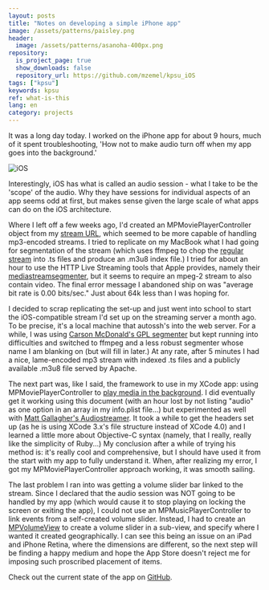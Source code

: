 ```yaml
---
layout: posts
title: "Notes on developing a simple iPhone app"
image: /assets/patterns/paisley.png
header:
  image: /assets/patterns/asanoha-400px.png
repository:
  is_project_page: true
  show_downloads: false
  repository_url: https://github.com/mzemel/kpsu_iOS
tags: ["kpsu"]
keywords: kpsu
ref: what-is-this
lang: en
category: projects
---
```


It was a long day today.  I worked on the iPhone app for about 9 hours, much of it spent troubleshooting, 'How not to make audio turn off when my app goes into the background.'

![iOS](http://i.imgur.com/ibAwIOI.png)

Interestingly, iOS has what is called an audio session - what I take to be the 'scope' of the audio.  Why they have sessions for individual aspects of an app seems odd at first, but makes sense given the large scale of what apps can do on the iOS architecture.

Where I left off a few weeks ago, I'd created an MPMoviePlayerController object from my [stream URL](http://stream.kpsu.org:1138/ios/ts/listen.m3u8), which seemed to be more capable of handling mp3-encoded streams.  I tried to replicate on my MacBook what I had going for segmentation of the stream (which uses ffmpeg to chop the [regular stream](http://stream.kpsu.org:8080/listen) into .ts files and produce an .m3u8 index file.)  I tried for about an hour to use the HTTP Live Streaming tools that Apple provides, namely their [mediastreamsegmenter](http://developer.apple.com/library/mac/#documentation/Darwin/Reference/Manpages/10.6/man1/mediastreamsegmenter.1.html), but it seems to require an mpeg-2 stream to also contain video.  The final error message I abandoned ship on was "average bit rate is 0.00 bits/sec."  Just about 64k less than I was hoping for.

I decided to scrap replicating the set-up and just went into school to start the iOS-compatible stream I'd set up on the streaming server a month ago.  To be precise, it's a local machine that autossh's into the web server.  For a while, I was using [Carson McDonald's GPL segmenter](https://github.com/carsonmcdonald/HTTP-Live-Video-Stream-Segmenter-and-Distributor) but kept running into difficulties and switched to ffmpeg and a less robust segmenter whose name I am blanking on (but will fill in later.)  At any rate, after 5 minutes I had a nice, lame-encoded mp3 stream with indexed .ts files and a publicly available .m3u8 file served by Apache.

The next part was, like I said, the framework to use in my XCode app: using MPMoviePlayerController to [play media in the background](http://developer.apple.com/library/ios/#qa/qa1668/_index.html).  I did eventually get it working using this document (with an hour lost by not listing "audio" as one option in an array in my info.plist file...) but experimented as well with [Matt Gallagher's Audiostreamer](https://github.com/mattgallagher/AudioStreamer).  It took a while to get the headers set up (as he is using XCode 3.x's file structure instead of XCode 4.0) and I learned a little more about Objective-C syntax (namely, that I really, really like the simplicity of Ruby...)  My conclusion after a while of trying his method is: it's really cool and comprehensive, but I should have used it from the start with my app to fully understand it.  When, after realizing my error, I got my MPMoviePlayerController approach working, it was smooth sailing.

The last problem I ran into was getting a volume slider bar linked to the stream.  Since I declared that the audio session was NOT going to be handled by my app (which would cause it to stop playing on locking the screen or exiting the app), I could not use an MPMusicPlayerController to link events from a self-created volume slider.  Instead, I had to create an [MPVolumeView](http://developer.apple.com/library/ios/#documentation/mediaplayer/reference/MPVolumeView_Class/Reference/Reference.html) to create a volume slider in a sub-view, and specify where I wanted it created geographically.  I can see this being an issue on an iPad and iPhone Retina, where the dimensions are different, so the next step will be finding a happy medium and hope the App Store doesn't reject me for imposing such proscribed placement of items.

Check out the current state of the app on [GitHub](https://github.com/mzemel/kpsu_iOS).
